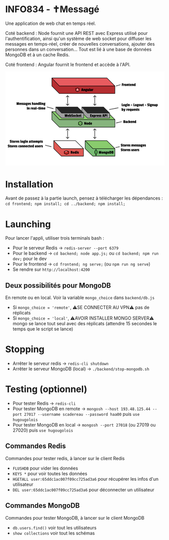 # INFO834 - ✝Messagé
Une application de web chat en temps réel.

Coté backend : Node fournit une API REST avec Express utilisé pour l'authentification, ainsi qu'un système de web socket pour diffuser les messages en temps-réel, créer de nouvelles conversations, ajouter des personnes dans un conversation... Tout est lié à une base de données MongoDB et à un cache Redis.

Coté frontend : Angular fournit le frontend et accède à l'API.

![techstack](./techstack.png)

# Installation
Avant de passez à la partie launch, pensez à télécharger les dépendances :
`cd frontend; npm install; cd ../backend; npm install;`

# Launching
Pour lancer l'appli, utiliser trois terminals bash :
- Pour le serveur Redis -> `redis-server --port 6379`
- Pour le backend -> `cd backend; node app.js;` ou `cd backend; npm run dev;` pour le dev
- Pour le frontend -> `cd frontend; ng serve;` (ou `npm run ng serve`)
- Se rendre sur `http://localhost:4200`

## Deux possibilités pour MongoDB
En remote ou en local. Voir la variable `mongo_choice` dans `backend/db.js`
- Si `mongo_choice = 'remote'`, ⚠️SE CONNECTER AU VPN⚠️ pas de réplicats
- Si `mongo_choice = 'local'`, ⚠️AVOIR INSTALLER MONGO SERVER⚠️ mongo se lance tout seul avec des réplicats (attendre 15 secondes le temps que le script se lance)

# Stopping
- Arrêter le serveur redis -> `redis-cli shutdown`
- Arrêter le serveur MongoDB (local) -> `./backend/stop-mongodb.sh`

# Testing (optionnel)
- Pour tester Redis -> `redis-cli`
- Pour tester MongoDB en remote -> `mongosh --host 193.48.125.44 --port 27017 --username scadereau --password haa00` puis `use hugougolois`
- Pour tester MongoDB en local -> `mongosh --port 27018` (ou 27019 ou 27020) puis `use hugougolois`

## Commandes Redis
Commandes pour tester redis, à lancer sur le client Redis
- `FLUSHDB` pour vider les données
- `KEYS *` pour voir toutes les données
- `HGETALL user:65ddc1ac007f09cc725ad3a6` pour récupérer les infos d'un utilisateur
- `DEL user:65ddc1ac007f09cc725ad3a6` pour déconnecter un utilisateur

## Commandes MongoDB
Commandes pour tester MongoDB, à lancer sur le client MongoDB
- `db.users.find()` voir tout les utilisateurs
- `show collections` voir tout les schémas